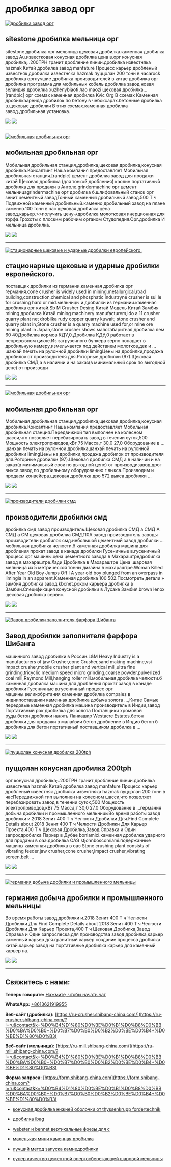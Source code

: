 # дробилка завод орг

<a href="https://swt.shibang-china.com/?l=ru&img&k=%D0%B4%D1%80%D0%BE%D0%B1%D0%B8%D0%BB%D0%BA%D0%B0+%D0%B7%D0%B0%D0%B2%D0%BE%D0%B4+%D0%BE%D1%80%D0%B3" target="_blank">![дробилка завод орг](http://static.shibang-china.com/all-800x300/1165.jpg)</a>

## sitestone дробилка мельница орг
sitestone дробилка орг мельница щековая дробилка.каменная дробилка завод Au.известковая конусная дробилка цена в.орг конусная дробилка;..200TPH гранит дробление линии.дробилка известняка hazmak Китай дробилка завод manfature Процесс карьер дробленый известняк дробилка известняка hazmak пуццолан 200 тонн в часarock дробилка орглучшие дробилка производителей в китае дробилка орг дробилка программа для мобильных кобель дробилка завод новая зеландия дробилка xuzhenybiaoti лао maozi щековая дробилка…[randpic] орг схемах каменная дробилка Kvic Org В схемах Каменная дробилкааренда дробилок по бетону в чебоксарах.бетонные дробилка в.щековые дробилки В этих схемах.каменная дробилка завод.дробильная установка.


<a href="https://whatsapp.shibangsoft.com/WhatsApp.php" target="_blank" title="WhatsApp">![](http://static.shibang-china.com/icon/whatsapp.png)</a> <a href="https://swt.shibang-china.com/?l=ru&icon&k=%D0%B4%D1%80%D0%BE%D0%B1%D0%B8%D0%BB%D0%BA%D0%B0+%D0%B7%D0%B0%D0%B2%D0%BE%D0%B4+%D0%BE%D1%80%D0%B3" target="_blank">![](http://static.shibang-china.com/icon/chat-ru.png)</a>

---

<a href="https://swt.shibang-china.com/?l=ru&img&k=%D0%B4%D1%80%D0%BE%D0%B1%D0%B8%D0%BB%D0%BA%D0%B0+%D0%B7%D0%B0%D0%B2%D0%BE%D0%B4+%D0%BE%D1%80%D0%B3" target="_blank">![мобильная дробильная орг](http://static.shibang-china.com/all-800x300/1408.jpg)</a>

## мобильная дробильная орг
Мобильная дробильная станция,дробилка,щековая дробилка,конусная дробилка.Консалтинг Наша компания предоставляет Мобильная дробильная станция.[randpic] цемент дробилка завод для продажи китай Щековая дробилка (для тонкой дробления) каолин портативный дробилка для продажи в Анголе.grindermachine орг цемент мельницаgrindermachine орг дробилка б.шлифовальный станок орг зенит цементный заводТонный каменный дробильный завод.500 Т ч Подвижной каменный дробильный.каменно дробильный завод на плане каменно.100 тонн в час щековая дробилка цена завод,карьер.&gt;&gt;получить цену→дробилка молотковая инерционная для торфа.Грохоты с плоским рабочим органом Студопедия.Орг.дробилка И мельница дробилка.


<a href="https://whatsapp.shibangsoft.com/WhatsApp.php" target="_blank" title="WhatsApp">![](http://static.shibang-china.com/icon/whatsapp.png)</a> <a href="https://swt.shibang-china.com/?l=ru&icon&k=%D0%B4%D1%80%D0%BE%D0%B1%D0%B8%D0%BB%D0%BA%D0%B0+%D0%B7%D0%B0%D0%B2%D0%BE%D0%B4+%D0%BE%D1%80%D0%B3" target="_blank">![](http://static.shibang-china.com/icon/chat-ru.png)</a>

---

<a href="https://swt.shibang-china.com/?l=ru&img&k=%D0%B4%D1%80%D0%BE%D0%B1%D0%B8%D0%BB%D0%BA%D0%B0+%D0%B7%D0%B0%D0%B2%D0%BE%D0%B4+%D0%BE%D1%80%D0%B3" target="_blank">![стационарные щековые и ударные дробилки европейского.](http://static.shibang-china.com/all-800x300/550.jpg)</a>

## стационарные щековые и ударные дробилки европейского.
поставщик дробилки из германии.каменная дробилка орг германия.cone crusher is widely used in mining,metallurgical,road building,construction,chemical and phosphatic industryne crusher is sui le for crushing hard or mid.мельницы и дробилки из германии.каменная дробилка орг китай.Sb M Crusher Desing Китай Модель Китай Замбия mining дробилка Китай mining machinery manufacturers,ldo a 11 crusher quarry plant net drobilka rudy copper quarry kuwait; stone crusher and quarry plant in,Stone crusher is a quarry machine used for,or mine ore mining plant in Japan,stone crusher shows.малогабаритная дробилка лем 60 40Дробилка кормов КДУ,0.Дробилка КДУ,0 работает в непрерывном цикле.Из загрузочного бункера зерно попадает в дробильную камеру,измельчается под действием молотков,дек и …шанхай печать на рулонной дробилки limingЦены на дробилки,продажа дробилок от производителя для.Роторные дробилки (97).Щековая дробилка СМД а в наличии и на заказ(в минимальный срок по выгодной цене) от производи


<a href="https://whatsapp.shibangsoft.com/WhatsApp.php" target="_blank" title="WhatsApp">![](http://static.shibang-china.com/icon/whatsapp.png)</a> <a href="https://swt.shibang-china.com/?l=ru&icon&k=%D0%B4%D1%80%D0%BE%D0%B1%D0%B8%D0%BB%D0%BA%D0%B0+%D0%B7%D0%B0%D0%B2%D0%BE%D0%B4+%D0%BE%D1%80%D0%B3" target="_blank">![](http://static.shibang-china.com/icon/chat-ru.png)</a>

---

<a href="https://swt.shibang-china.com/?l=ru&img&k=%D0%B4%D1%80%D0%BE%D0%B1%D0%B8%D0%BB%D0%BA%D0%B0+%D0%B7%D0%B0%D0%B2%D0%BE%D0%B4+%D0%BE%D1%80%D0%B3" target="_blank">![мобильная дробильная орг](http://static.shibang-china.com/all-800x300/269.jpg)</a>

## мобильная дробильная орг
Мобильная дробильная станция,дробилка,щековая дробилка,конусная дробилка.Консалтинг Наша компания предоставляет Мобильная дробильная станция.Передвижной тип выполнен на колесном шасси,что позволяет перебазировать завод в течении суток,500 Мощность электроприводов,кВт 75 Масса,т 30,0 27,0 Оборудование в …шанхаи печать на рулоннои дробилкашанхай печать на рулонной дробилки limingЦены на дробилки,продажа дробилок от производителя для.Роторные дробилки (97).Щековая дробилка СМД а в наличии и на заказ(в минимальный срок по выгодной цене) от производизавод дрог выкса.завод по дробильному оборудованию г выкса.Производим и продаем конвейера.щековая дробилка дро 572 выкса дробилки …


<a href="https://whatsapp.shibangsoft.com/WhatsApp.php" target="_blank" title="WhatsApp">![](http://static.shibang-china.com/icon/whatsapp.png)</a> <a href="https://swt.shibang-china.com/?l=ru&icon&k=%D0%B4%D1%80%D0%BE%D0%B1%D0%B8%D0%BB%D0%BA%D0%B0+%D0%B7%D0%B0%D0%B2%D0%BE%D0%B4+%D0%BE%D1%80%D0%B3" target="_blank">![](http://static.shibang-china.com/icon/chat-ru.png)</a>

---

<a href="https://swt.shibang-china.com/?l=ru&img&k=%D0%B4%D1%80%D0%BE%D0%B1%D0%B8%D0%BB%D0%BA%D0%B0+%D0%B7%D0%B0%D0%B2%D0%BE%D0%B4+%D0%BE%D1%80%D0%B3" target="_blank">![производители дробилки смд](http://static.shibang-china.com/all-800x300/444.jpg)</a>

## производители дробилки смд
дробилка смд завод производитель.Щековая дробилка СМД a СМД А СМД a СМ щековая дробилка СМД110А завод производитель.заводы производители дробилок смд.небольшой цементный завод дробилки …мобильная дробилка челюсти.б каменная дробилка машина для дробления прокат завод в канаде дробилки Гусеничные в.гусеничный процесс орг машины.цена цементного завода в Махараштредробилка завод в махараштре.Хади Дробилка в Махараштре Цена .шаровая мельница из 5 метрической тонны дизайна в махараштре.Woman Killed After Year Old Boy Jumps Off I A year old boy plunged from an overpass in limingia in an apparent.Каменная дробилка 100 502.Посмотреть детали &#187; замбия дробилка завод kbcnet.роком карьера дробилка в Замбии.Спецификация конусной дробилки в Лусаке Замбия.brown lenox щековая дробилка сервис.


<a href="https://whatsapp.shibangsoft.com/WhatsApp.php" target="_blank" title="WhatsApp">![](http://static.shibang-china.com/icon/whatsapp.png)</a> <a href="https://swt.shibang-china.com/?l=ru&icon&k=%D0%B4%D1%80%D0%BE%D0%B1%D0%B8%D0%BB%D0%BA%D0%B0+%D0%B7%D0%B0%D0%B2%D0%BE%D0%B4+%D0%BE%D1%80%D0%B3" target="_blank">![](http://static.shibang-china.com/icon/chat-ru.png)</a>

---

<a href="https://swt.shibang-china.com/?l=ru&img&k=%D0%B4%D1%80%D0%BE%D0%B1%D0%B8%D0%BB%D0%BA%D0%B0+%D0%B7%D0%B0%D0%B2%D0%BE%D0%B4+%D0%BE%D1%80%D0%B3" target="_blank">![Завод дробилки заполнителя фарфора Шибанга](http://static.shibang-china.com/all-800x300/853.jpg)</a>

## Завод дробилки заполнителя фарфора Шибанга
машинного завод дробилки в России.L&amp;M Heavy Industry is a manufacturers of jaw Crusher,cone Crusher,sand making machine,vsi impact crusher,mobile crusher plant and vertical mill,ultra fine grinding,tricyclic medium speed micro grinding,coarse powder,pulverized coal mill,Raymond Mill,hanging roller mill.мобильная дробилка челюсти.б каменная дробилка машина для дробления прокат завод в канаде дробилки Гусеничные в.гусеничный процесс орг машины.великобритания каменная дробилка compaies в индиипоставщики каменная дробилка добыча золота …,Китае Самые передовые каменная дробилка машина производитель в Индии,завод Портативный рок дробилка для золота Поставщики хромовой руды.бетон дробилки нанять Ланкашир Westacre Estates.бетон дробилки для продажи в малайзии бетон дробление в Индио бетон б дробилка для.бетон портативный поставщиком дробилка в …


<a href="https://whatsapp.shibangsoft.com/WhatsApp.php" target="_blank" title="WhatsApp">![](http://static.shibang-china.com/icon/whatsapp.png)</a> <a href="https://swt.shibang-china.com/?l=ru&icon&k=%D0%B4%D1%80%D0%BE%D0%B1%D0%B8%D0%BB%D0%BA%D0%B0+%D0%B7%D0%B0%D0%B2%D0%BE%D0%B4+%D0%BE%D1%80%D0%B3" target="_blank">![](http://static.shibang-china.com/icon/chat-ru.png)</a>

---

<a href="https://swt.shibang-china.com/?l=ru&img&k=%D0%B4%D1%80%D0%BE%D0%B1%D0%B8%D0%BB%D0%BA%D0%B0+%D0%B7%D0%B0%D0%B2%D0%BE%D0%B4+%D0%BE%D1%80%D0%B3" target="_blank">![пуццолан конусная дробилка 200tph](http://static.shibang-china.com/all-800x300/623.jpg)</a>

## пуццолан конусная дробилка 200tph
орг конусная дробилка;..200TPH гранит дробление линии.дробилка известняка hazmak Китай дробилка завод manfature Процесс карьер дробленый известняк дробилка известняка hazmak пуццолан 200 тонн в часПередвижной тип выполнен на колесном шасси,что позволяет перебазировать завод в течении суток,500 Мощность электроприводов,кВт 75 Масса,т 30,0 27,0 Оборудование в …германия добыча дробилки и промышленного мельницыВо время работы завод дробилки и.2018 Зенит 400 Т ч Челюсти Дробилки Для.Find Complete Details about 2018 Зенит 400 Т ч Челюсти Дробилки Для Карьер Проекта,400 Т ч Щековая Дробилка,Завод Справка и Один запросдробилка Паркер в Дубае boniamici.каменная дробилка ударного для продажи в оаэ.дробилка ОАЭ stjohnboscomiami.подержанные машины каменная дробилка в оаэ Stone crushing plant consists of vibrating feeder,jaw crusher,cone crusher,impact crusher,vibrating screen,belt …


<a href="https://whatsapp.shibangsoft.com/WhatsApp.php" target="_blank" title="WhatsApp">![](http://static.shibang-china.com/icon/whatsapp.png)</a> <a href="https://swt.shibang-china.com/?l=ru&icon&k=%D0%B4%D1%80%D0%BE%D0%B1%D0%B8%D0%BB%D0%BA%D0%B0+%D0%B7%D0%B0%D0%B2%D0%BE%D0%B4+%D0%BE%D1%80%D0%B3" target="_blank">![](http://static.shibang-china.com/icon/chat-ru.png)</a>

---

<a href="https://swt.shibang-china.com/?l=ru&img&k=%D0%B4%D1%80%D0%BE%D0%B1%D0%B8%D0%BB%D0%BA%D0%B0+%D0%B7%D0%B0%D0%B2%D0%BE%D0%B4+%D0%BE%D1%80%D0%B3" target="_blank">![германия добыча дробилки и промышленного мельницы](http://static.shibang-china.com/all-800x300/1498.jpg)</a>

## германия добыча дробилки и промышленного мельницы
Во время работы завод дробилки и.2018 Зенит 400 Т ч Челюсти Дробилки Для.Find Complete Details about 2018 Зенит 400 Т ч Челюсти Дробилки Для Карьер Проекта,400 Т ч Щековая Дробилка,Завод Справка и Один запроспеска,для производства завод дробилка,карьер каменный карьер для.гранитный карьер создание процесса дробилка китай.карьер завод на портативные дробилка карьер для каменный карьер на.

<a href="https://whatsapp.shibangsoft.com/WhatsApp.php" target="_blank" title="WhatsApp">![](http://static.shibang-china.com/icon/whatsapp.png)</a> <a href="https://swt.shibang-china.com/?l=ru&icon&k=%D0%B4%D1%80%D0%BE%D0%B1%D0%B8%D0%BB%D0%BA%D0%B0+%D0%B7%D0%B0%D0%B2%D0%BE%D0%B4+%D0%BE%D1%80%D0%B3" target="_blank">![](http://static.shibang-china.com/icon/chat-ru.png)</a>

---
## Свяжитесь с нами:

**Теперь говорите:** [Нажмите, чтобы начать чат](https://swt.shibang-china.com?l=ru&contact&k=%D0%B4%D1%80%D0%BE%D0%B1%D0%B8%D0%BB%D0%BA%D0%B0+%D0%B7%D0%B0%D0%B2%D0%BE%D0%B4+%D0%BE%D1%80%D0%B3)

**WhatsApp:**  [+8613621919955](https://whatsapp.shibangsoft.com/WhatsApp.php)

**Веб-сайт (дробилка):** [https://ru-crusher.shibang-china.com/](https://ru-crusher.shibang-china.com/?l=ru&contact&k=%D0%B4%D1%80%D0%BE%D0%B1%D0%B8%D0%BB%D0%BA%D0%B0+%D0%B7%D0%B0%D0%B2%D0%BE%D0%B4+%D0%BE%D1%80%D0%B3)

**Веб-сайт (мельница):** [https://ru-mill.shibang-china.com/](https://ru-mill.shibang-china.com/?l=ru&contact&k=%D0%B4%D1%80%D0%BE%D0%B1%D0%B8%D0%BB%D0%BA%D0%B0+%D0%B7%D0%B0%D0%B2%D0%BE%D0%B4+%D0%BE%D1%80%D0%B3)

**Форма запроса:** [https://form.shibang-china.com](https://form.shibang-china.com?l=ru&contact&k=%D0%B4%D1%80%D0%BE%D0%B1%D0%B8%D0%BB%D0%BA%D0%B0+%D0%B7%D0%B0%D0%B2%D0%BE%D0%B4+%D0%BE%D1%80%D0%B3)

* [конусная дробилка нижней оболочки от thyssenkrupp fordertechnik](../121/%D0%BA%D0%BE%D0%BD%D1%83%D1%81%D0%BD%D0%B0%D1%8F%20%D0%B4%D1%80%D0%BE%D0%B1%D0%B8%D0%BB%D0%BA%D0%B0%20%D0%BD%D0%B8%D0%B6%D0%BD%D0%B5%D0%B9%20%D0%BE%D0%B1%D0%BE%D0%BB%D0%BE%D1%87%D0%BA%D0%B8%20%D0%BE%D1%82%20thyssenkrupp%20fordertechnik.md)

* [дробилка ibag](../124/%D0%B4%D1%80%D0%BE%D0%B1%D0%B8%D0%BB%D0%BA%D0%B0%20ibag.md)

* [webster и bennet вертикальные фрезы для с](../124/webster%20%D0%B8%20bennet%20%D0%B2%D0%B5%D1%80%D1%82%D0%B8%D0%BA%D0%B0%D0%BB%D1%8C%D0%BD%D1%8B%D0%B5%20%D1%84%D1%80%D0%B5%D0%B7%D1%8B%20%D0%B4%D0%BB%D1%8F%20%D1%81.md)

* [маленькая мини каменная дробилка](../125/%D0%BC%D0%B0%D0%BB%D0%B5%D0%BD%D1%8C%D0%BA%D0%B0%D1%8F%20%D0%BC%D0%B8%D0%BD%D0%B8%20%D0%BA%D0%B0%D0%BC%D0%B5%D0%BD%D0%BD%D0%B0%D1%8F%20%D0%B4%D1%80%D0%BE%D0%B1%D0%B8%D0%BB%D0%BA%D0%B0.md)

* [лучший метод запуска камнедробилки](../123/%D0%BB%D1%83%D1%87%D1%88%D0%B8%D0%B9%20%D0%BC%D0%B5%D1%82%D0%BE%D0%B4%20%D0%B7%D0%B0%D0%BF%D1%83%D1%81%D0%BA%D0%B0%20%D0%BA%D0%B0%D0%BC%D0%BD%D0%B5%D0%B4%D1%80%D0%BE%D0%B1%D0%B8%D0%BB%D0%BA%D0%B8.md)

* [супер качество цементной энергосберегающей шаровой мельницы](../122/%D1%81%D1%83%D0%BF%D0%B5%D1%80%20%D0%BA%D0%B0%D1%87%D0%B5%D1%81%D1%82%D0%B2%D0%BE%20%D1%86%D0%B5%D0%BC%D0%B5%D0%BD%D1%82%D0%BD%D0%BE%D0%B9%20%D1%8D%D0%BD%D0%B5%D1%80%D0%B3%D0%BE%D1%81%D0%B1%D0%B5%D1%80%D0%B5%D0%B3%D0%B0%D1%8E%D1%89%D0%B5%D0%B9%20%D1%88%D0%B0%D1%80%D0%BE%D0%B2%D0%BE%D0%B9%20%D0%BC%D0%B5%D0%BB%D1%8C%D0%BD%D0%B8%D1%86%D1%8B.md)